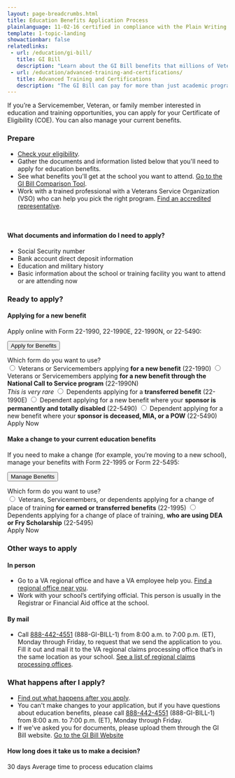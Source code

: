 ```yaml
---
layout: page-breadcrumbs.html
title: Education Benefits Application Process
plainlanguage: 11-02-16 certified in compliance with the Plain Writing Act
template: 1-topic-landing
showactionbar: false
relatedlinks:
 - url: /education/gi-bill/
   title: GI Bill
   description: "Learn about the GI Bill benefits that millions of Veterans like you have used to pay for college."
 - url: /education/advanced-training-and-certifications/
   title: Advanced Training and Certifications
   description: "The GI Bill can pay for more than just academic programs. Use it to help cover the costs of becoming a licensed or certified professional (like a mechanic or medical technician) or a business owner."
---
```


<div class="va-introtext">

If you’re a Servicemember, Veteran, or family member interested in education and training opportunities, you can apply for your Certificate of Eligibility (COE). You can also manage your current benefits.

</div>

### Prepare

- [Check your eligibility](/education/eligibility/).
- Gather the documents and information listed below that you'll need to apply for education benefits.
- See what benefits you'll get at the school you want to attend. [Go to the GI Bill Comparison Tool](/gi-bill-comparison-tool/).
- Work with a trained professional with a Veterans Service Organization (VSO) who can help you pick the right program. [Find an accredited representative](/disability-benefits/apply/help/index.html).

<div markdown="0"><br></div>

<div class="feature" markdown="1">

#### What documents and information do I need to apply?

- Social Security number
- Bank account direct deposit information
- Education and military history
- Basic information about the school or training facility you want to attend or are attending now

</div>

### Ready to apply?

#### Applying for a new benefit
Apply online with Form 22-1990, 22-1990E, 22-1990N, or 22-5490:

<div class="expander-container">
  <button class="usa-button-primary va-button-primary expander-button">Apply for Benefits</button>

  <p>
    <div class="form-expanding-group-open expander-content expander-content-closed">
      <div class="expander-content-inner">
        <div>Which form do you want to use?</div>
        <div class="form-radio-buttons">
          <input type="radio" name="form-selection" id="form-22-1990" value="1990">
          <label for="form-22-1990">Veterans or Servicemembers applying <strong>for a new benefit</strong> (22-1990)</label>
          <input type="radio" name="form-selection" id="form-22-1990n" value="1990n">
          <label for="form-22-1990n">Veterans or Servicemembers applying <strong>for a new benefit through the National Call to Service program</strong> (22-1990N)<br><em>This is very rare</em></label>
          <input type="radio" name="form-selection" id="form-22-1990e" value="1990e">
          <label for="form-22-1990e">Dependents applying for a <strong>transferred benefit</strong> (22-1990E)</label>
          <input type="radio" name="form-selection" id="form-22-5490-1" value="5490">
          <label for="form-22-5490-1">Dependent applying for a new benefit where your <strong>sponsor is permanently and totally disabled</strong> (22-5490)</label>
          <input type="radio" name="form-selection" id="form-22-5490-2" value="5490">
          <label for="form-22-5490-2">Dependent applying for a new benefit where your <strong>sponsor is deceased, MIA, or a POW</strong> (22-5490)</label>
        </div>
        <a id="apply-now-button" class="usa-button-primary va-button-primary apply-go-button">Apply Now</a>
      </div>
    </div>
  </p>
</div>

#### Make a change to your current education benefits

If you need to make a change (for example, you’re moving to a new school), manage your benefits with Form 22-1995 or Form 22-5495:

<div class="expander-container">
  <button class="usa-button-primary va-button-primary expander-button">Manage Benefits</button>

  <p>
    <div class="form-expanding-group-open expander-content expander-content-closed">
      <div class="expander-content-inner">
        <div>Which form do you want to use?</div>
        <div class="form-radio-buttons">
          <input type="radio" name="form-selection" id="form-22-1995" value="1995">
          <label for="form-22-1995">Veterans, Servicemembers, or dependents applying for a change of place of training <strong>for earned or transferred benefits</strong> (22-1995)</label>
          <input type="radio" name="form-selection" id="form-22-5495" value="5495">
          <label for="form-22-5495">Dependents applying for a change of place of training, <strong>who are using DEA or Fry Scholarship</strong> (22-5495)</label>
        </div>
        <a id="manage-now-button" class="usa-button-primary va-button-primary apply-go-button">Apply Now</a>
      </div>
    </div>
  </p>
</div>

### Other ways to apply

#### In person
- Go to a VA regional office and have a VA employee help you. [Find a regional office near you](/facilities).
- Work with your school’s certifying official. This person is usually in the Registrar or Financial Aid office at the school.

#### By mail
- Call <a href="tel:+18884424551">888-442-4551</a> (888-GI-BILL-1) from 8:00 a.m. to 7:00 p.m. (ET), Monday through Friday, to request that we send the application to you. Fill it out and mail it to the VA regional claims processing office that’s in the same location as your school. [See a list of regional claims processing offices](http://www.benefits.va.gov/gibill/regional_processing.asp).

### What happens after I apply?

- [Find out what happens after you apply](/education/after-you-apply).
- You can't make changes to your application, but if you have questions about education benefits, please call <a href="tel:+18884424551">888-442-4551</a> (888-GI-BILL-1) from 8:00 a.m. to 7:00 p.m. (ET), Monday through Friday.
- If we've asked you for documents, please upload them through the GI Bill website. <a class="usa-button-primary" href="https://gibill.custhelp.com/app/home">Go to the GI Bill Website</a>

#### How long does it take us to make a decision?

<div class="card information" markdown="0">
<span class="number">30 days</span>
<span class="description">Average time to process education claims</span>
</div>

<div markdown="0"><br></div>
